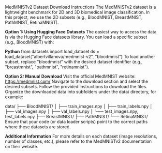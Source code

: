 MedMNISTv2 Dataset Download Instructions
The MedMNISTv2 dataset is a lightweight benchmark for 2D and 3D biomedical image classification. In this project, we use the 2D subsets (e.g., BloodMNIST, BreastMNIST, PathMNIST, RetinaMNIST).

**Option 1: Using Hugging Face Datasets**
The easiest way to access the data is via the Hugging Face datasets library. You can load a specific subset (e.g., BloodMNIST) with:

**Python**
from datasets import load_dataset
ds = load_dataset("albertvillanova/medmnist-v2", "bloodmnist")
To load another subset, replace "bloodmnist" with the desired dataset identifier (e.g., "breastmnist", "pathmnist", "retinamnist").

**Option 2: Manual Download**
Visit the official MedMNIST website: https://medmnist.com/
Navigate to the download section and select the desired subsets.
Follow the provided instructions to download the files.
Organize the downloaded data into subfolders under the data/ directory, for example:

data/
├── BloodMNIST/
│   ├── train_images.npy
│   ├── train_labels.npy
│   ├── val_images.npy
│   ├── val_labels.npy
│   └── test_images.npy, test_labels.npy
├── BreastMNIST/
├── PathMNIST/
└── RetinaMNIST/
Ensure that your code (or data loader scripts) point to the correct paths where these datasets are stored.

**Additional Information**
For more details on each dataset (image resolutions, number of classes, etc.), please refer to the MedMNISTv2 documentation on their website.

